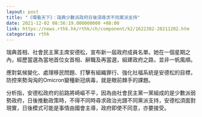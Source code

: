 ```yaml
---
layout: post
title: "《環看天下》：瑞典少數派政府日後須尋求不同黨派支持"
date: 2021-12-02 08:56:19.000000000 +08:00
link: https://news.rthk.hk/rthk/ch/component/k2/1622382-20211202.htm
categories: rthk
---
```


瑞典首相、社會民主黨主席安德松，宣布新一屆政府成員名單。她在一個星期之內，經歷當選為當地首位女首相、辭職及再當選，組建政府之路，並非一帆風順。

應對氣候變化、處理移民問題、打擊有組織罪行、強化社福系統是安德松的目標，防控來勢洶洶的Omicron變種新冠病毒，就是眼前棘手的課題。

分析指，安德松政府的前路將崎嶇不平，因為由社會民主黨一黨組成的是少數派弱勢政府，日後推動政策時，不得不同時尋求政治光譜不同黨派支持，安德松須面對現實，日後模式可能是事情由國會主導，政府即使不同意，亦要接受。
